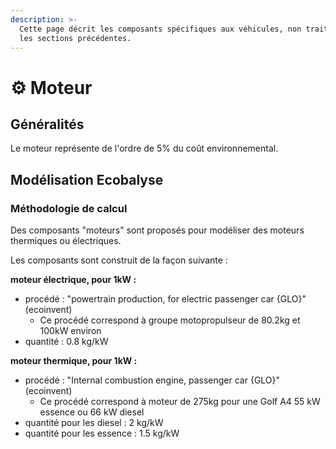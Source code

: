 ```yaml
---
description: >-
  Cette page décrit les composants spécifiques aux véhicules, non traités dans
  les sections précédentes.
---
```


# ⚙️ Moteur

## Généralités

Le moteur représente de l'ordre de 5% du coût environnemental.

## Modélisation Ecobalyse

### Méthodologie de calcul <a href="#methodologie-de-calcul" id="methodologie-de-calcul"></a>

Des composants "moteurs" sont proposés pour modéliser des moteurs thermiques ou électriques.

Les composants sont construit de la façon suivante :&#x20;

**moteur électrique, pour 1kW :**&#x20;

* procédé : "powertrain production, for electric passenger car {GLO}" (ecoinvent)
  * Ce procédé correspond à groupe motopropulseur de 80.2kg et 100kW environ
* quantité : 0.8 kg/kW

**moteur thermique, pour 1kW :**&#x20;

* procédé : "Internal combustion engine, passenger car {GLO}" (ecoinvent)
  * Ce procédé correspond à moteur de 275kg pour une Golf A4 55 kW essence ou 66 kW diesel
* quantité pour les diesel : 2 kg/kW
* quantité pour les essence : 1.5 kg/kW

